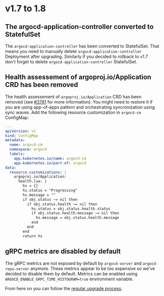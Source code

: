 # v1.7 to 1.8

## The argocd-application-controller converted to StatefulSet

The `argocd-application-controller` has been converted to StatefulSet. That means you need to manually delete `argocd-application-controller` Deployment after upgrading.
Similarly if you decided to rollback to v1.7 don't forget to delete `argocd-application-controller` StatefulSet.


## Health assessement of argoproj.io/Application CRD has been removed

The health assessement of `argoproj.io/Application` CRD has been removed (see [#3781](https://github.com/argoproj/argo-cd/issues/3781) for more information).
You might need to restore it if you are using app-of-apps pattern and orchestrating syncronization using sync waves. Add the following resource customization in
`argocd-cm` ConfigMap:

```yaml
---
apiVersion: v1
kind: ConfigMap
metadata:
  name: argocd-cm
  namespace: argocd
  labels:
    app.kubernetes.io/name: argocd-cm
    app.kubernetes.io/part-of: argocd
data:
  resource.customizations: |
    argoproj.io/Application:
      health.lua: |
        hs = {}
        hs.status = "Progressing"
        hs.message = ""
        if obj.status ~= nil then
          if obj.status.health ~= nil then
            hs.status = obj.status.health.status
            if obj.status.health.message ~= nil then
              hs.message = obj.status.health.message
            end
          end
        end
        return hs
```

## gRPC metrics are disabled by default

The gRPC metrics are not exposed by default by `argocd-server` and `argocd-repo-server` anymore. These metrics appear
to be too expensive so we've decided to disable them by default. Metrics can be enabled using
`ARGOCD_ENABLE_GRPC_TIME_HISTOGRAM=true` environment variable.  

From here on you can follow the [regular upgrade process](./overview.md).